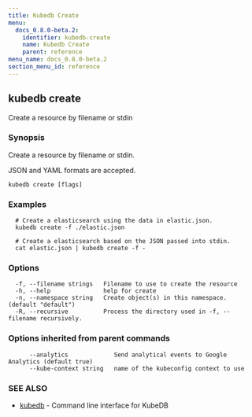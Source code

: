 ```yaml
---
title: Kubedb Create
menu:
  docs_0.8.0-beta.2:
    identifier: kubedb-create
    name: Kubedb Create
    parent: reference
menu_name: docs_0.8.0-beta.2
section_menu_id: reference
---
```

## kubedb create

Create a resource by filename or stdin

### Synopsis

Create a resource by filename or stdin. 

JSON and YAML formats are accepted.

```
kubedb create [flags]
```

### Examples

```
  # Create a elasticsearch using the data in elastic.json.
  kubedb create -f ./elastic.json
  
  # Create a elasticsearch based on the JSON passed into stdin.
  cat elastic.json | kubedb create -f -
```

### Options

```
  -f, --filename strings   Filename to use to create the resource
  -h, --help               help for create
  -n, --namespace string   Create object(s) in this namespace. (default "default")
  -R, --recursive          Process the directory used in -f, --filename recursively.
```

### Options inherited from parent commands

```
      --analytics             Send analytical events to Google Analytics (default true)
      --kube-context string   name of the kubeconfig context to use
```

### SEE ALSO

* [kubedb](/docs/reference/kubedb.md)	 - Command line interface for KubeDB


